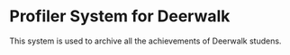 # Profiler System for Deerwalk
This system is used to archive all the achievements of Deerwalk studens.
